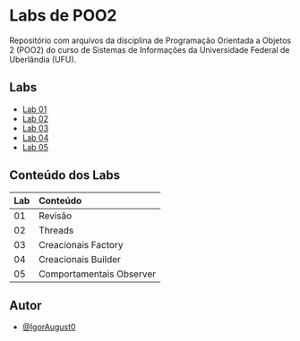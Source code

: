 # Labs de POO2

Repositório com arquivos da disciplina de Programação Orientada a Objetos 2 (POO2) do curso de Sistemas de Informações da Universidade Federal de Uberlândia (UFU).

## Labs

- [Lab 01](https://github.com/IgorAugust0/OOP2/tree/main/lab1)
- [Lab 02](https://github.com/IgorAugust0/OOP2/tree/main/lab2)
- [Lab 03](https://github.com/IgorAugust0/OOP2/tree/main/lab3)
- [Lab 04](https://github.com/IgorAugust0/OOP2/tree/main/lab4)
- [Lab 05](https://github.com/IgorAugust0/OOP2/tree/main/lab5)

## Conteúdo dos Labs

| Lab   | Conteúdo |
| :---------- | :--------- |
| 01 | Revisão |  
| 02 | Threads  |
| 03 | Creacionais Factory |
| 04 | Creacionais Builder |
| 05 | Comportamentais Observer |

## Autor

- [@IgorAugust0](https://github.com/IgorAugust0)
